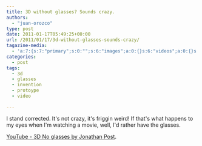 ```yaml
---
title: 3D without glasses? Sounds crazy.
authors: 
  - "juan-orozco"
type: post
date: 2011-01-17T05:49:25+00:00
url: /2011/01/17/3d-without-glasses-sounds-crazy/
tagazine-media:
  - 'a:7:{s:7:"primary";s:0:"";s:6:"images";a:0:{}s:6:"videos";a:0:{}s:11:"image_count";s:1:"0";s:6:"author";s:7:"8033531";s:7:"blog_id";s:8:"17975075";s:9:"mod_stamp";s:19:"2011-01-17 05:49:25";}'
categories:
  - post
tags:
  - 3d
  - glasses
  - invention
  - protoype
  - video

---
```

I stand corrected. It's not crazy, it's friggin weird! If that's what happens to my eyes when I'm watching a movie, well, I'd rather have the glasses.

[YouTube - 3D No glasses by Jonathan Post][1].

 [1]: http://www.youtube.com/watch?v=Uef17zOCDb8